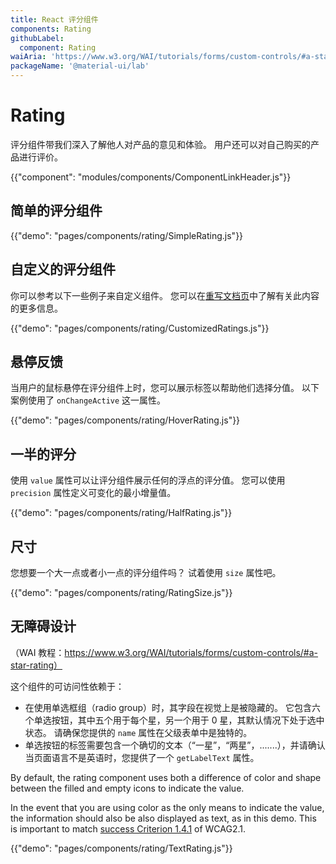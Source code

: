 ```yaml
---
title: React 评分组件
components: Rating
githubLabel:
  component: Rating
waiAria: 'https://www.w3.org/WAI/tutorials/forms/custom-controls/#a-star-rating'
packageName: '@material-ui/lab'
---
```


# Rating

<p class="description">评分组件带我们深入了解他人对产品的意见和体验。 用户还可以对自己购买的产品进行评价。</p>

{{"component": "modules/components/ComponentLinkHeader.js"}}

## 简单的评分组件

{{"demo": "pages/components/rating/SimpleRating.js"}}

## 自定义的评分组件

你可以参考以下一些例子来自定义组件。 您可以在[重写文档页](/customization/components/)中了解有关此内容的更多信息。

{{"demo": "pages/components/rating/CustomizedRatings.js"}}

## 悬停反馈

当用户的鼠标悬停在评分组件上时，您可以展示标签以帮助他们选择分值。 以下案例使用了 `onChangeActive` 这一属性。

{{"demo": "pages/components/rating/HoverRating.js"}}

## 一半的评分

使用 `value`  属性可以让评分组件展示任何的浮点的评分值。 您可以使用 `precision` 属性定义可变化的最小增量值。

{{"demo": "pages/components/rating/HalfRating.js"}}

## 尺寸

您想要一个大一点或者小一点的评分组件吗？ 试着使用 `size` 属性吧。

{{"demo": "pages/components/rating/RatingSize.js"}}

## 无障碍设计

（WAI 教程：https://www.w3.org/WAI/tutorials/forms/custom-controls/#a-star-rating）

这个组件的可访问性依赖于：

- 在使用单选框组（radio group）时，其字段在视觉上是被隐藏的。 它包含六个单选按钮，其中五个用于每个星，另一个用于 0 星，其默认情况下处于选中状态。 请确保您提供的 `name` 属性在父级表单中是独特的。
- 单选按钮的标签需要包含一个确切的文本（“一星”，“两星”，.......），并请确认当页面语言不是英语时，您提供了一个 `getLabelText` 属性。

By default, the rating component uses both a difference of color and shape between the filled and empty icons to indicate the value.

In the event that you are using color as the only means to indicate the value, the information should also be also displayed as text, as in this demo. This is important to match [success Criterion 1.4.1](https://www.w3.org/TR/WCAG21/#use-of-color) of WCAG2.1.

{{"demo": "pages/components/rating/TextRating.js"}}
